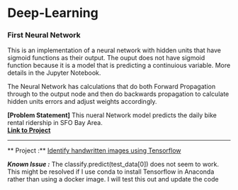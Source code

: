# Deep-Learning

### First Neural Network

This is an implementation of a neural network with hidden units that have sigmoid functions as their output. The ouput does not have sigmoid function because it is a model that is predicting a continuious variable. More details in the Jupyter Notebook. 

The Neural Network has calculations that do both Forward Propagation through to the output node and then do backwards propagation to calculate hidden units errors and adjust weights accordingly. 


<b>[Problem Statement]</b>
This nueral Network model predicts the daily bike rental ridership in SFO Bay Area.<br />
[<b>Link to Project</b>](https://github.com/Suryak1986/Deep-Learning/blob/master/first-neural-network/Your_first_neural_network.ipynb)

**************************************************************

** Project :** [Identify handwritten images using Tensorflow](https://github.com/Suryak1986/tensorflow/blob/master/Identify_Handwritten_Images_using_Tensorflow.ipynb)
  
***Known Issue :*** The classify.predict(test_data[0]) does not seem to work. This might be resolved if I use conda to install Tensorflow in Anaconda rather than using a docker image. I will test this out and update the code  
